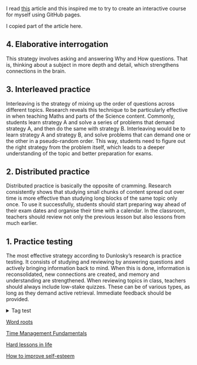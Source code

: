 I read [this](https://senecalearning.com/en-GB/blog/top-10-most-effective-learning-strategies/) article and this inspired me to try to create an interactive course for myself using GitHub pages.

I copied part of the article here.

## 4. Elaborative interrogation

This strategy involves asking and answering Why and How questions. That is, thinking about a subject in more depth and detail, which strengthens connections in the brain.
## 3. Interleaved practice

Interleaving is the strategy of mixing up the order of questions across different topics. Research reveals this technique to be particularly effective in when teaching Maths and parts of the Science content. Commonly, students learn strategy A and solve a series of problems that demand strategy A, and then do the same with strategy B. Interleaving would be to learn strategy A and strategy B, and solve problems that can demand one or the other in a pseudo-random order. This way, students need to figure out the right strategy from the problem itself, which leads to a deeper understanding of the topic and better preparation for exams.
## 2. Distributed practice

Distributed practice is basically the opposite of cramming. Research consistently shows that studying small chunks of content spread out over time is more effective than studying long blocks of the same topic only once. To use it successfully, students should start preparing way ahead of their exam dates and organise their time with a calendar. In the classroom, teachers should review not only the previous lesson but also lessons from much earlier.
## 1. Practice testing

The most effective strategy according to Dunlosky’s research is practice testing. It consists of studying and reviewing by answering questions and actively bringing information back to mind. When this is done, information is reconsolidated, new connections are created, and memory and understanding are strengthened. When reviewing topics in class, teachers should always include low-stake quizzes. These can be of various types, as long as they demand active retrieval. Immediate feedback should be provided.

<details>
  <summary>Tag test</summary>
  <b>aaaaa!!!</b>
</details>

[Word roots](roots.md)

[Time Management Fundamentals](time-management/what.md)

[Hard lessons in life](hard-lessons.md)

[How to improve self-esteem](self-esteem.md)
